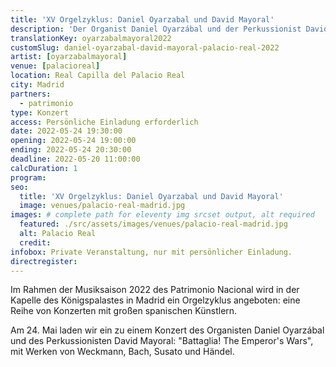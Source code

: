 ```yaml
---
title: 'XV Orgelzyklus: Daniel Oyarzabal und David Mayoral'
description: 'Der Organist Daniel Oyarzábal und der Perkussionist David Mayoral präsentieren Stücke von Weckmann, Bach, Susato und Händel.'
translationKey: oyarzabalmayoral2022
customSlug: daniel-oyarzabal-david-mayoral-palacio-real-2022
artist: [oyarzabalmayoral]
venue: [palacioreal]
location: Real Capilla del Palacio Real
city: Madrid
partners:
  - patrimonio
type: Konzert
access: Persönliche Einladung erforderlich
date: 2022-05-24 19:30:00
opening: 2022-05-24 19:00:00
ending: 2022-05-24 20:30:00
deadline: 2022-05-20 11:00:00
calcDuration: 1
program:
seo:
  title: 'XV Orgelzyklus: Daniel Oyarzabal und David Mayoral'
  image: venues/palacio-real-madrid.jpg
images: # complete path for eleventy img srcset output, alt required
  featured: ./src/assets/images/venues/palacio-real-madrid.jpg
  alt: Palacio Real
  credit:
infobox: Private Veranstaltung, nur mit persönlicher Einladung.
directregister:
---
```


Im Rahmen der Musiksaison 2022 des Patrimonio Nacional wird in der Kapelle des Königspalastes in Madrid ein Orgelzyklus angeboten: eine Reihe von Konzerten mit großen spanischen Künstlern.

Am 24. Mai laden wir ein zu einem Konzert des Organisten Daniel Oyarzábal und des Perkussionisten David Mayoral: "Battaglia! The Emperor's Wars", mit Werken von Weckmann, Bach, Susato und Händel.
